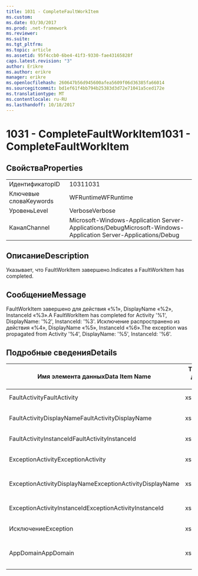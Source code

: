 ```yaml
---
title: 1031 - CompleteFaultWorkItem
ms.custom: 
ms.date: 03/30/2017
ms.prod: .net-framework
ms.reviewer: 
ms.suite: 
ms.tgt_pltfrm: 
ms.topic: article
ms.assetid: 95f4ccb0-6be4-41f3-9330-fae43165828f
caps.latest.revision: "3"
author: Erikre
ms.author: erikre
manager: erikre
ms.openlocfilehash: 260647b56d945600afea5609f06d36385fa66014
ms.sourcegitcommit: bd1ef61f4bb794b25383d3d72e71041a5ced172e
ms.translationtype: MT
ms.contentlocale: ru-RU
ms.lasthandoff: 10/18/2017
---
```

# <a name="1031---completefaultworkitem"></a><span data-ttu-id="ef9e3-102">1031 - CompleteFaultWorkItem</span><span class="sxs-lookup"><span data-stu-id="ef9e3-102">1031 - CompleteFaultWorkItem</span></span>
## <a name="properties"></a><span data-ttu-id="ef9e3-103">Свойства</span><span class="sxs-lookup"><span data-stu-id="ef9e3-103">Properties</span></span>  
  
|||  
|-|-|  
|<span data-ttu-id="ef9e3-104">Идентификатор</span><span class="sxs-lookup"><span data-stu-id="ef9e3-104">ID</span></span>|<span data-ttu-id="ef9e3-105">1031</span><span class="sxs-lookup"><span data-stu-id="ef9e3-105">1031</span></span>|  
|<span data-ttu-id="ef9e3-106">Ключевые слова</span><span class="sxs-lookup"><span data-stu-id="ef9e3-106">Keywords</span></span>|<span data-ttu-id="ef9e3-107">WFRuntime</span><span class="sxs-lookup"><span data-stu-id="ef9e3-107">WFRuntime</span></span>|  
|<span data-ttu-id="ef9e3-108">Уровень</span><span class="sxs-lookup"><span data-stu-id="ef9e3-108">Level</span></span>|<span data-ttu-id="ef9e3-109">Verbose</span><span class="sxs-lookup"><span data-stu-id="ef9e3-109">Verbose</span></span>|  
|<span data-ttu-id="ef9e3-110">Канал</span><span class="sxs-lookup"><span data-stu-id="ef9e3-110">Channel</span></span>|<span data-ttu-id="ef9e3-111">Microsoft-Windows-Application Server-Applications/Debug</span><span class="sxs-lookup"><span data-stu-id="ef9e3-111">Microsoft-Windows-Application Server-Applications/Debug</span></span>|  
  
## <a name="description"></a><span data-ttu-id="ef9e3-112">Описание</span><span class="sxs-lookup"><span data-stu-id="ef9e3-112">Description</span></span>  
 <span data-ttu-id="ef9e3-113">Указывает, что FaultWorkItem завершено.</span><span class="sxs-lookup"><span data-stu-id="ef9e3-113">Indicates a FaultWorkItem has completed.</span></span>  
  
## <a name="message"></a><span data-ttu-id="ef9e3-114">Сообщение</span><span class="sxs-lookup"><span data-stu-id="ef9e3-114">Message</span></span>  
 <span data-ttu-id="ef9e3-115">FaultWorkItem завершено для действия «%1», DisplayName «%2», InstanceId «%3».</span><span class="sxs-lookup"><span data-stu-id="ef9e3-115">A FaultWorkItem has completed for Activity '%1', DisplayName: '%2', InstanceId: '%3'.</span></span> <span data-ttu-id="ef9e3-116">Исключение распространено из действия «%4», DisplayName «%5», InstanceId «%6».</span><span class="sxs-lookup"><span data-stu-id="ef9e3-116">The exception was propagated from Activity '%4', DisplayName: '%5', InstanceId: '%6'.</span></span>  
  
## <a name="details"></a><span data-ttu-id="ef9e3-117">Подробные сведения</span><span class="sxs-lookup"><span data-stu-id="ef9e3-117">Details</span></span>  
  
|<span data-ttu-id="ef9e3-118">Имя элемента данных</span><span class="sxs-lookup"><span data-stu-id="ef9e3-118">Data Item Name</span></span>|<span data-ttu-id="ef9e3-119">Тип элемента данных</span><span class="sxs-lookup"><span data-stu-id="ef9e3-119">Data Item Type</span></span>|<span data-ttu-id="ef9e3-120">Описание</span><span class="sxs-lookup"><span data-stu-id="ef9e3-120">Description</span></span>|  
|--------------------|--------------------|-----------------|  
|<span data-ttu-id="ef9e3-121">FaultActivity</span><span class="sxs-lookup"><span data-stu-id="ef9e3-121">FaultActivity</span></span>|<span data-ttu-id="ef9e3-122">xs:string</span><span class="sxs-lookup"><span data-stu-id="ef9e3-122">xs:string</span></span>|<span data-ttu-id="ef9e3-123">Имя типа действия с ошибкой.</span><span class="sxs-lookup"><span data-stu-id="ef9e3-123">The type name of the fault activity.</span></span>|  
|<span data-ttu-id="ef9e3-124">FaultActivityDisplayName</span><span class="sxs-lookup"><span data-stu-id="ef9e3-124">FaultActivityDisplayName</span></span>|<span data-ttu-id="ef9e3-125">xs:string</span><span class="sxs-lookup"><span data-stu-id="ef9e3-125">xs:string</span></span>|<span data-ttu-id="ef9e3-126">Отображаемое имя действия с ошибкой.</span><span class="sxs-lookup"><span data-stu-id="ef9e3-126">The display name of the fault activity.</span></span>|  
|<span data-ttu-id="ef9e3-127">FaultActivityInstanceId</span><span class="sxs-lookup"><span data-stu-id="ef9e3-127">FaultActivityInstanceId</span></span>|<span data-ttu-id="ef9e3-128">xs:string</span><span class="sxs-lookup"><span data-stu-id="ef9e3-128">xs:string</span></span>|<span data-ttu-id="ef9e3-129">Идентификатор экземпляра действия с ошибкой.</span><span class="sxs-lookup"><span data-stu-id="ef9e3-129">The instance id of the fault activity.</span></span>|  
|<span data-ttu-id="ef9e3-130">ExceptionActivity</span><span class="sxs-lookup"><span data-stu-id="ef9e3-130">ExceptionActivity</span></span>|<span data-ttu-id="ef9e3-131">xs:string</span><span class="sxs-lookup"><span data-stu-id="ef9e3-131">xs:string</span></span>|<span data-ttu-id="ef9e3-132">Имя типа действия, вызвавшего исключение.</span><span class="sxs-lookup"><span data-stu-id="ef9e3-132">The type name of the activity that threw the exception.</span></span>|  
|<span data-ttu-id="ef9e3-133">ExceptionActivityDisplayName</span><span class="sxs-lookup"><span data-stu-id="ef9e3-133">ExceptionActivityDisplayName</span></span>|<span data-ttu-id="ef9e3-134">xs:string</span><span class="sxs-lookup"><span data-stu-id="ef9e3-134">xs:string</span></span>|<span data-ttu-id="ef9e3-135">Отображаемое имя действия, вызвавшего исключение.</span><span class="sxs-lookup"><span data-stu-id="ef9e3-135">The display name of the activity that threw the exception.</span></span>|  
|<span data-ttu-id="ef9e3-136">ExceptionActivityInstanceId</span><span class="sxs-lookup"><span data-stu-id="ef9e3-136">ExceptionActivityInstanceId</span></span>|<span data-ttu-id="ef9e3-137">xs:string</span><span class="sxs-lookup"><span data-stu-id="ef9e3-137">xs:string</span></span>|<span data-ttu-id="ef9e3-138">Идентификатор экземпляра действия, вызвавшего исключение.</span><span class="sxs-lookup"><span data-stu-id="ef9e3-138">The instance id of the activity that threw the exception.</span></span>|  
|<span data-ttu-id="ef9e3-139">Исключение</span><span class="sxs-lookup"><span data-stu-id="ef9e3-139">Exception</span></span>|<span data-ttu-id="ef9e3-140">xs:string</span><span class="sxs-lookup"><span data-stu-id="ef9e3-140">xs:string</span></span>|<span data-ttu-id="ef9e3-141">Сведения об исключении</span><span class="sxs-lookup"><span data-stu-id="ef9e3-141">The exception details for the exception</span></span>|  
|<span data-ttu-id="ef9e3-142">AppDomain</span><span class="sxs-lookup"><span data-stu-id="ef9e3-142">AppDomain</span></span>|<span data-ttu-id="ef9e3-143">xs:string</span><span class="sxs-lookup"><span data-stu-id="ef9e3-143">xs:string</span></span>|<span data-ttu-id="ef9e3-144">Строка, возвращаемая AppDomain.CurrentDomain.FriendlyName.</span><span class="sxs-lookup"><span data-stu-id="ef9e3-144">The string returned by AppDomain.CurrentDomain.FriendlyName.</span></span>|
